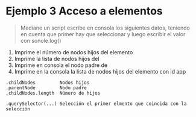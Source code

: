 # Ejemplo 3 Acceso a elementos
 > Mediane un script escribe en consola los siguientes datos, teniendo en cuenta que primer hay que seleccionar y luego escribir el valor con sonole.log()
> 

1. Imprime el número de nodos hijos del elemento <body>
2. Imprime la lista de nodos hijos del <body>
3. Imprime en consola el nodo padre de <body>
4. Imprime en la consola la lista de nodos hijos del elemento con id app

```
.childNodes         Nodos hijos
.parentNode         Nodo padre
.childNodes.length  Número de hijos

.querySelector(...) Selección el primer elmento que coincida con la selección
```

